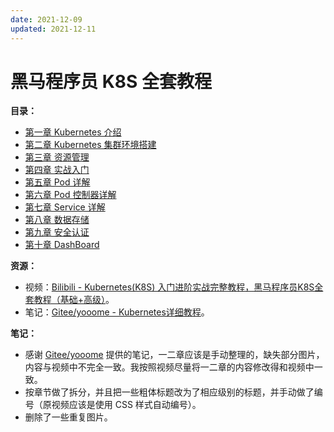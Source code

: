 ```yaml
---
date: 2021-12-09
updated: 2021-12-11
---
```


# 黑马程序员 K8S 全套教程

**目录：**

- [第一章 Kubernetes 介绍](01%20Kubernetes%20介绍.md)
- [第二章 Kubernetes 集群环境搭建](02%20kubernetes%20集群环境搭建.md)
- [第三章 资源管理](03%20资源管理.md)
- [第四章 实战入门](04%20实战入门.md)
- [第五章 Pod 详解](05%20Pod%20详解.md)
- [第六章 Pod 控制器详解](06%20Pod%20控制器详解.md)
- [第七章 Service 详解](07%20Service%20详解.md)
- [第八章 数据存储](08%20数据存储.md)
- [第九章 安全认证](09%20安全认证.md)
- [第十章 DashBoard](10%20DashBoard.md)

**资源：**

- 视频：[Bilibili - Kubernetes(K8S) 入门进阶实战完整教程，黑马程序员K8S全套教程（基础+高级）](https://www.bilibili.com/video/BV1Qv41167ck)。
- 笔记：[Gitee/yooome - Kubernetes详细教程](https://gitee.com/yooome/golang/blob/main/k8s%E8%AF%A6%E7%BB%86%E6%95%99%E7%A8%8B/Kubernetes%E8%AF%A6%E7%BB%86%E6%95%99%E7%A8%8B.md)。

**笔记：**

- 感谢 [Gitee/yooome](https://gitee.com/yooome/golang/blob/main/k8s%E8%AF%A6%E7%BB%86%E6%95%99%E7%A8%8B/Kubernetes%E8%AF%A6%E7%BB%86%E6%95%99%E7%A8%8B.md) 提供的笔记，一二章应该是手动整理的，缺失部分图片，内容与视频中不完全一致。我按照视频尽量将一二章的内容修改得和视频中一致。
- 按章节做了拆分，并且把一些粗体标题改为了相应级别的标题，并手动做了编号（原视频应该是使用 CSS 样式自动编号）。
- 删除了一些重复图片。


